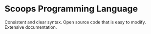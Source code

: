 # Scoops Programming Language

Consistent and clear syntax. Open source code that is easy to modify. Extensive documentation.